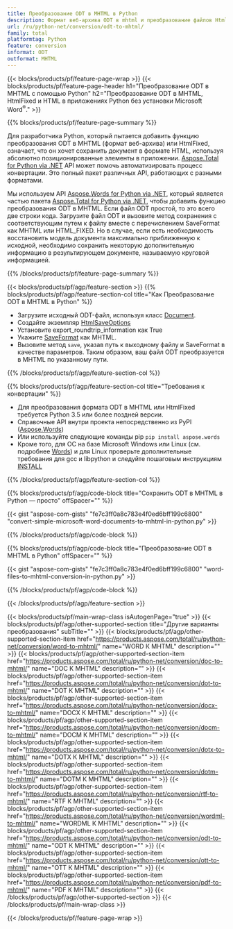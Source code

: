 ```yaml
---
title: Преобразование ODT в MHTML в Python
description: Формат веб-архива ODT в mhtml и преобразование файлов HtmlFixed в ваших приложениях Python без использования Microsoft Word 
url: /ru/python-net/conversion/odt-to-mhtml/
family: total
platformtag: Python
feature: conversion
informat: ODT
outformat: MHTML
---
```

{{< blocks/products/pf/feature-page-wrap >}}
{{< blocks/products/pf/feature-page-header h1="Преобразование ODT в MHTML с помощью Python" h2="Преобразование ODT в MHTML, HtmlFixed и HTML в приложениях Python без установки Microsoft Word<sup>&reg;</sup>." >}}

{{% blocks/products/pf/feature-page-summary %}}

Для разработчика Python, который пытается добавить функцию преобразования ODT в MHTML (формат веб-архива) или HtmlFixed, означает, что он хочет сохранить документ в формате HTML, используя абсолютно позиционированные элементы в приложении. [Aspose.Total for Python via .NET](https://products.aspose.com/total/python-net/) API может помочь автоматизировать процесс конвертации. Это полный пакет различных API, работающих с разными форматами. 

Мы используем API [Aspose.Words for Python via .NET](https://products.aspose.com/words/python-net/), который является частью пакета [Aspose.Total for Python via .NET](https://products.aspose.com/total/python-net/), чтобы добавить функцию преобразования ODT в MHTML. Если файл ODT простой, то это всего две строки кода. Загрузите файл ODT и вызовите метод сохранения с соответствующим путем к файлу вместе с перечислением SaveFormat как MHTML или HTML_FIXED. Но в случае, если есть необходимость восстановить модель документа максимально приближенную к исходной, необходимо сохранить некоторую дополнительную информацию в результирующем документе, называемую круговой информацией.

{{% /blocks/products/pf/feature-page-summary %}}

{{< blocks/products/pf/agp/feature-section >}}
{{% blocks/products/pf/agp/feature-section-col title="Как Преобразование ODT в MHTML в Python" %}}
- Загрузите исходный ODT-файл, используя класс [Document](https://reference.aspose.com/words/python-net/aspose.words/document/).
- Создайте экземпляр [HtmlSaveOptions](https://reference.aspose.com/words/python-net/aspose.words.saving/htmlsaveoptions/)
- Установите export_roundtrip_information как True
- Укажите [SaveFormat](https://reference.aspose.com/words/python-net/aspose.words/saveformat/) как MHTML.
- Вызовите метод `save`, указав путь к выходному файлу и SaveFormat в качестве параметров. Таким образом, ваш файл ODT преобразуется в MHTML по указанному пути.

{{% /blocks/products/pf/agp/feature-section-col %}}

{{% blocks/products/pf/agp/feature-section-col title="Требования к конвертации" %}}

- Для преобразования формата ODT в MHTML или HtmlFixed требуется Python 3.5 или более поздней версии.
- Справочные API внутри проекта непосредственно из PyPI ([Aspose.Words](https://pypi.org/project/aspose-words/))
- Или используйте следующие команды pip ```pip install aspose.words```
- Кроме того, для ОС на базе Microsoft Windows или Linux (см. подробнее [Words](https://docs.aspose.com/words/python-net/system-requirements/)) и для Linux проверьте дополнительные требования для gcc и libpython и следуйте пошаговым инструкциям [INSTALL](https://docs.aspose.com/words/python-net/installation/)
 

{{% /blocks/products/pf/agp/feature-section-col %}}

{{% blocks/products/pf/agp/code-block title="Сохранить ODT в MHTML в Python — просто" offSpacer="" %}}

{{< gist "aspose-com-gists" "fe7c3ff0a8c783e4f0ed6bff199c6800" "convert-simple-microsoft-word-documents-to-mhtml-in-python.py" >}}

{{% /blocks/products/pf/agp/code-block %}}

{{% blocks/products/pf/agp/code-block title="Преобразование ODT в MHTML в Python" offSpacer="" %}}

{{< gist "aspose-com-gists" "fe7c3ff0a8c783e4f0ed6bff199c6800" "word-files-to-mhtml-conversion-in-python.py" >}}

{{% /blocks/products/pf/agp/code-block %}}

{{< /blocks/products/pf/agp/feature-section >}}

{{< blocks/products/pf/main-wrap-class isAutogenPage="true" >}}
{{< blocks/products/pf/agp/other-supported-section title="Другие варианты преобразования" subTitle="" >}}
{{< blocks/products/pf/agp/other-supported-section-item href="https://products.aspose.com/total/ru/python-net/conversion/word-to-mhtml/" name="WORD К MHTML" description="" >}}
{{< blocks/products/pf/agp/other-supported-section-item href="https://products.aspose.com/total/ru/python-net/conversion/doc-to-mhtml/" name="DOC К MHTML" description="" >}}
{{< blocks/products/pf/agp/other-supported-section-item href="https://products.aspose.com/total/ru/python-net/conversion/dot-to-mhtml/" name="DOT К MHTML" description="" >}}
{{< blocks/products/pf/agp/other-supported-section-item href="https://products.aspose.com/total/ru/python-net/conversion/docx-to-mhtml/" name="DOCX К MHTML" description="" >}}
{{< blocks/products/pf/agp/other-supported-section-item href="https://products.aspose.com/total/ru/python-net/conversion/docm-to-mhtml/" name="DOCM К MHTML" description="" >}}
{{< blocks/products/pf/agp/other-supported-section-item href="https://products.aspose.com/total/ru/python-net/conversion/dotx-to-mhtml/" name="DOTX К MHTML" description="" >}}
{{< blocks/products/pf/agp/other-supported-section-item href="https://products.aspose.com/total/ru/python-net/conversion/dotm-to-mhtml/" name="DOTM К MHTML" description="" >}}
{{< blocks/products/pf/agp/other-supported-section-item href="https://products.aspose.com/total/ru/python-net/conversion/rtf-to-mhtml/" name="RTF К MHTML" description="" >}}
{{< blocks/products/pf/agp/other-supported-section-item href="https://products.aspose.com/total/ru/python-net/conversion/wordml-to-mhtml/" name="WORDML К MHTML" description="" >}}
{{< blocks/products/pf/agp/other-supported-section-item href="https://products.aspose.com/total/ru/python-net/conversion/odt-to-mhtml/" name="ODT К MHTML" description="" >}}
{{< blocks/products/pf/agp/other-supported-section-item href="https://products.aspose.com/total/ru/python-net/conversion/ott-to-mhtml/" name="OTT К MHTML" description="" >}}
{{< blocks/products/pf/agp/other-supported-section-item href="https://products.aspose.com/total/ru/python-net/conversion/pdf-to-mhtml/" name="PDF К MHTML" description="" >}}
{{< /blocks/products/pf/agp/other-supported-section >}}
{{< /blocks/products/pf/main-wrap-class >}}

{{< /blocks/products/pf/feature-page-wrap >}}